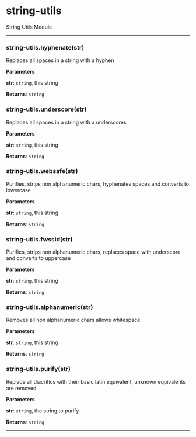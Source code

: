 # string-utils

String Utils Module

* * *

### string-utils.hyphenate(str)

Replaces all spaces in a string with a hyphen

**Parameters**

**str**: `string`, this string

**Returns**: `string`


### string-utils.underscore(str)

Replaces all spaces in a string with a underscores

**Parameters**

**str**: `string`, this string

**Returns**: `string`


### string-utils.websafe(str)

Purifies, strips non alphanumeric chars, hyphenates spaces and converts to lowercase

**Parameters**

**str**: `string`, this string

**Returns**: `string`


### string-utils.fwssid(str)

Purifies, strips non alphanumeric chars, replaces space with underscore and converts to uppercase

**Parameters**

**str**: `string`, this string

**Returns**: `string`


### string-utils.alphanumeric(str)

Removes all non alphanumeric chars allows whitespace

**Parameters**

**str**: `string`, this string

**Returns**: `string`


### string-utils.purify(str)

Replace all diacritics with their basic latin equivalent, unknown equivalents are removed

**Parameters**

**str**: `string`, the string to purify

**Returns**: `string`

* * *
